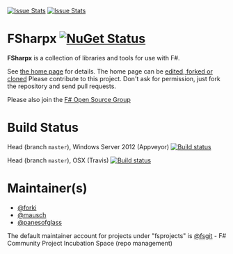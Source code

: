 [![Issue Stats](http://issuestats.com/github/fsprojects/fsharpx/badge/issue)](http://issuestats.com/github/fsprojects/fsharpx)
[![Issue Stats](http://issuestats.com/github/fsprojects/fsharpx/badge/pr)](http://issuestats.com/github/fsprojects/fsharpx)

# FSharpx [![NuGet Status](http://img.shields.io/nuget/v/FSharpx.Core.svg?style=flat)](https://www.nuget.org/packages/FSharpx.Core/)

**FSharpx** is a collection of libraries and tools for use with F#. 

See [the home page](http://fsprojects.github.io/fsharpx/) for details. The home page can be [edited, forked or cloned](https://github.com/fsprojects/fsharpx/tree/gh-pages)
Please contribute to this project. Don't ask for permission, just fork the repository and send pull requests.

Please also join the [F# Open Source Group](http://fsharp.github.com)

# Build Status

Head (branch ``master``), Windows Server 2012 (Appveyor)  [![Build status](https://ci.appveyor.com/api/projects/status/n9202rbh688hnln6/branch/master)](https://ci.appveyor.com/project/fsgit/fsharp-data-dbpedia)

Head (branch ``master``), OSX (Travis)  [![Build status](https://travis-ci.org/fsprojects/fsharpx.svg?branch=master)](https://travis-ci.org/fsprojects/fsharpx)

# Maintainer(s)

- [@forki](https://github.com/forki)
- [@mausch](https://github.com/mausch)
- [@panesofglass](https://github.com/panesofglass)

The default maintainer account for projects under "fsprojects" is [@fsgit](https://github.com/fsgit) - F# Community Project Incubation Space (repo management)
